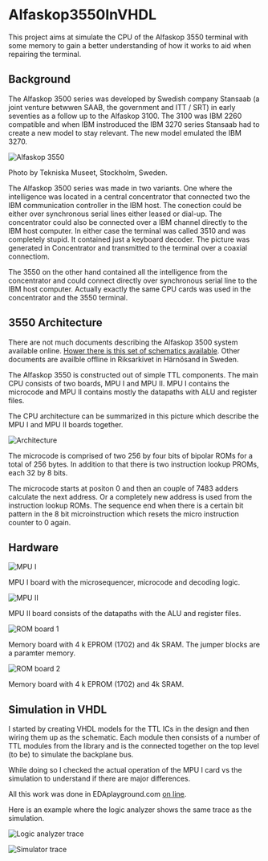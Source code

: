 # Alfaskop3550InVHDL

This project aims at simulate the CPU of the Alfaskop 3550 terminal with some memory to gain a better understanding of how it works to aid when repairing the terminal.

## Background

The Alfaskop 3500 series was developed by Swedish company Stansaab (a joint venture betwwen SAAB, the government and ITT / SRT) in early seventies as a follow up to the Alfaskop 3100. The 3100 was IBM 2260 compatible and when IBM instroduced the IBM 3270 series Stansaab had to create a new model to stay relevant. The new model emulated the IBM 3270.

![Alfaskop 3550](https://i.imgur.com/uJOYs2Tl.jpg)

Photo by Tekniska Museet, Stockholm, Sweden.

The Alfaskop 3500 series was made in two variants. One where the intelligence was located in a central concentrator that connected two the IBM communication controller in the IBM host. The conection could be either over synchronous serial lines either leased or dial-up. The concentrator could also be connected over a IBM channel directly to the IBM host computer. In either case the terminal was called 3510 and was completely stupid. It contained just a keyboard decoder. The picture was generated in Concentrator and transmitted to the terminal over a coaxial connectiom.

The 3550 on the other hand contained all the intelligence from the concentrator and could connect directly over synchronous serial line to the IBM host computer. Actually exactly the same CPU cards was used in the concentrator and the 3550 terminal.

## 3550 Architecture

There are not much documents describing the Alfaskop 3500 system available online. [Hower there is this set of schematics available](http://storage.datormuseum.se/u/96935524/Datormusuem/Alfaskop/Alfaskop_3500_Data_Terminal_System_Drawings_and_Diagrams.pdf). Other documents are availble offline in Riksarkivet in Härnösand in Sweden.  

The Alfaskop 3550 is constructed out of simple TTL components. The main CPU consists of two boards, MPU I and MPU II. MPU I contains the microcode and MPU II contains mostly the datapaths with ALU and register files.

The CPU architecture can be summarized in this picture which describe the MPU I and MPU II boards together.

![Architecture](https://i.imgur.com/j9Pzn02.png)

The microcode is comprised of two 256 by four bits of bipolar ROMs for a total of 256 bytes. In addition to that there is two instruction lookup PROMs, each 32 by 8 bits.

The microcode starts at positon 0 and then an couple of 7483 adders calculate the next address. Or a completely new address is used from the instruction lookup ROMs. The sequence end when there is a certain bit pattern in the 8 bit microinstruction which resets the micro instruction counter to 0 again.

## Hardware

![MPU I](https://i.imgur.com/mFMpttgl.jpg)

MPU I board with the microsequencer, microcode and decoding logic.

![MPU II](https://i.imgur.com/maqZleZl.jpg)

MPU II board consists of the datapaths with the ALU and register files.

![ROM board 1](https://i.imgur.com/aVBPvmll.jpg)

Memory board with 4 k EPROM (1702) and 4k SRAM. The jumper blocks are a paramter memory.

![ROM board 2](https://i.imgur.com/Usnrrnvl.jpg)

Memory board with 4 k EPROM (1702) and 4k SRAM.

## Simulation in VHDL

I started by creating VHDL models for the TTL ICs in the design and then wiring them up as the schematic. Each module then consists of a number of TTL modules from the library and is the connected together on the top level (to be) to simulate the backplane bus.

While doing so I checked the actual operation of the MPU I card vs the simulation to understand if there are major differences.

All this work was done in EDAplayground.com [on line](https://www.edaplayground.com/x/s4ef). 

Here is an example where the logic analyzer shows the same trace as the simulation.

![Logic analyzer trace](https://i.imgur.com/Kpqluk4.jpg)


![Simulator trace](https://i.imgur.com/G7g9kDE.png)

